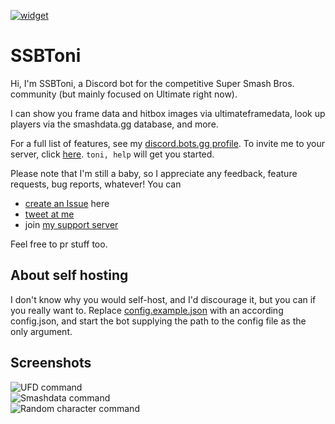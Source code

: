 [invite]: https://discord.gg/kRvra42
[widget]: https://discord.com/api/guilds/624219440422322177/widget.png
[ ![widget][] ][invite]

# SSBToni
Hi, I'm SSBToni, a Discord bot for the competitive Super Smash Bros. community (but mainly focused on Ultimate right now).

I can show you frame data and hitbox images via ultimateframedata, look up players via the smashdata.gg database, and more.

For a full list of features, see my [discord.bots.gg profile](https://discord.bots.gg/bots/698889469532569671). To invite me to your server, click [here](https://discordapp.com/api/oauth2/authorize?client_id=698889469532569671&permissions=0&scope=bot).
`toni, help` will get you started.

Please note that I'm still a baby, so I appreciate any feedback, feature requests, bug reports, whatever! You can
- [create an Issue](https://github.com/gpluscb/toni/issues/new/) here
- [tweet at me](https://twitter.com/tonissb)
- join [my support server](invite)

Feel free to pr stuff too.

## About self hosting

I don't know why you would self-host, and I'd discourage it, but you can if you really want to.
Replace [config.example.json](src/main/resources/config.example.json) with an according config.json, and start the bot supplying the path to the config file as the only argument.

## Screenshots

![UFD command](https://i.imgur.com/LDFBgli.png)\
![Smashdata command](https://i.imgur.com/RQChnao.png)\
![Random character command](https://i.imgur.com/rC9fh3j.png)
